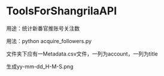# ToolsForShangrilaAPI

用途：统计新番官推账号关注数

用法：python acquire_followers.py

文件夹下应有一Metadata.csv文件，一列为account，一列为title

生成yy-mm-dd_H-M-S.png